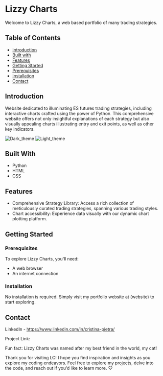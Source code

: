# Lizzy Charts

Welcome to Lizzy Charts, a web based portfolio of many trading strategies.

## Table of Contents
- [Introduction](#introduction)
- [Built with](#built-with)
- [Features](#features)
- [Getting Started](#getting-started)
 - [Prerequisites](#prerequisites)
 - [Installation](#installation)
- [Contact](#contact)

## Introduction

Website dedicated to illuminating ES futures trading strategies, including interactive charts crafted using the power of Python.
This comprehensive website offers not only insightful explanations of each strategy but also visually appealing charts illustrating entry and exit points, as well as other key indicators.

![Dark_theme]()
![Light_theme]()



## Built With
- Python
- HTML
- CSS
  
## Features

- Comprehensive Strategy Library: Access a rich collection of meticulously curated trading strategies, spanning various trading styles.
- Chart accessibility: Experience data visually with our dynamic chart plotting platform.

## Getting Started

### Prerequisites

To explore Lizzy Charts, you'll need:

- A web browser
- An internet connection
  
### Installation

No installation is required. Simply visit my portfolio website at (website) to start exploring.

## Contact

LinkedIn - https://www.linkedin.com/in/cristina-pietra/ 

Project Link: 

Fun fact: Lizzy Charts was named after my best friend in the world, my cat!

Thank you for visiting LC! I hope you find inspiration and insights as you explore my coding endeavors.
Feel free to explore my projects, delve into the code, and reach out if you'd like to learn more. ♡	
